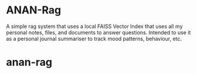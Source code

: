 # ANAN-Rag

A simple rag system that uses a local FAISS Vector Index that uses all my personal notes, files, and documents to answer questions. Intended to use it as a personal journal summariser to track mood patterns, behaviour, etc.
# anan-rag
